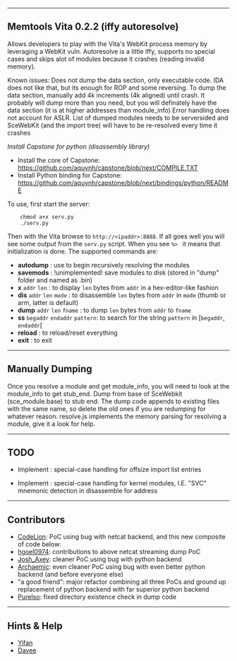-------
Memtools Vita 0.2.2 (iffy autoresolve)
-------
Allows developers to play with the Vita's WebKit process memory by leveraging a WebKit vuln. Autoresolve is a little iffy, supports no special cases and skips alot of modules because it crashes (reading invalid memory).

Known issues:
Does not dump the data section, only executable code. IDA does not like that, but its enough for ROP and some reversing. To dump the data section, manually add 4k increments (4k aligned) until crash. It probably will dump more than you need, but you will definately have the data section (it is at higher addresses than module_info)
Error handling does not account for ASLR. List of dumped modules needs to be serversided and SceWebKit (and the import tree) will have to be re-resolved every time it crashes


*Install Capstone for python (disassembly library)*
   - Install the core of Capstone: https://github.com/aquynh/capstone/blob/next/COMPILE.TXT
   - Install Python binding for Capstone: https://github.com/aquynh/capstone/blob/next/bindings/python/README

To use, first start the server:
```
    chmod a+x serv.py
    ./serv.py
```
Then with the Vita browse to `http://<ipaddr>:8888`.
If all goes well you will see some output from the `serv.py` script. 
When you see `%> ` it means that initialization is done.
The supported commands are:
- **autodump**  : use to begin recursively resolving the modules
- **savemods** : !unimplemented! save modules to disk (stored in "dump" folder and named as <modname>.bin)
- **x** `addr` `len` : to display `len` bytes from `addr` in a hex-editor-like fashion
- **dis** `addr` `len` `mode` : to disassemble `len` bytes from `addr` in `mode` (thumb or arm, latter is default)
- **dump** `addr` `len` `fname` : to dump `len` bytes from `addr` to `fname`
- **ss** `begaddr` `endaddr` `pattern`: to search for the string `pattern` in [`begaddr`, `endaddr`[
- **reload** : to reload/reset everything
- **exit** : to exit

-----
Manually Dumping
-----
Once you resolve a module and get module_info, you will need to look at the module_info to get stub_end. Dump from base of SceWebkit (sce_module.base) to stub end. The dump code appends to existing files with the same name, so delete the old ones if you are redumping for whatever reason. resolve.js implements the memory parsing for resolving a module, give it a look for help.

-----
TODO
-----

- Implement : special-case handling for offsize import list entries

- Implement : special-case handling for kernel modules, I.E. "SVC" mnemonic detection in disassemble for address

-----
Contributors
-----
- [CodeLion](https://twitter.com/bballing1): PoC using bug with netcat backend, and this new composite of code below:
- [hgoel0974](https://twitter.com/hgoel0974): contributions to above netcat streaming dump PoC
- [Josh_Axey](https://twitter.com/josh_axey): cleaner PoC using bug with python backend
- [Archaemic](https://twitter.com/Archaemic): even cleaner PoC using bug with even better python backend (and before everyone else)
- "a good friend": major refactor combining all three PoCs and ground up replacement of python backend with far superior python backend
- [PureIso](https://github.com/PureIso): fixed directory existence check in dump code

-----
Hints & Help
-----
- [Yifan](https://twitter.com/yifanlu)
- [Davee](https://twitter.com/daveeftw)
